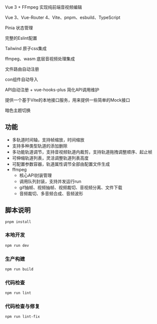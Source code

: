 Vue 3 + FFmpeg 实现纯前端音视频编辑 



 Vue 3、Vue-Router 4、Vite、pnpm、esbuild、TypeScript

Pinia 状态管理

完整的Eslint配置

Tailwind 原子css集成

 ffmpeg、wasm 底层音视频处理集成

文件路由自动注册

con组件自动导入

API自动注册 + vue-hooks-plus 简化API调用维护

提供一个基于Vite的本地接口服务，用来提供一些简单的Mock接口

暗色主题切换

## 功能
- 多轨道时间轴，支持帧缩放，时间缩放
- 支持多种类型轨道的添加删除
- 多功能轨道调节，支持音视频轨道内裁剪，支持轨道拖拽调整顺序、起止帧
- 可伸缩轨道列表，灵活调整轨道列表高度
- 可配置参数容器，轨道属性调节全部由配置文件生成
- ffmpeg 
  - 核心API封装管理
  - 调用队列封装，支持并发运行run
  - gif抽帧、视频抽帧、视频裁切、音视频分离、文件下载
  - 音频裁切、多音频合成、音频波形 

## 脚本说明

```sh
pnpm install
```

### 本地开发

```sh
npm run dev
```

### 生产构建

```sh
npm run build
```


### 代码检查

```sh
npm run lint
```

### 代码检查与修复

```sh
npm run lint-fix
```
